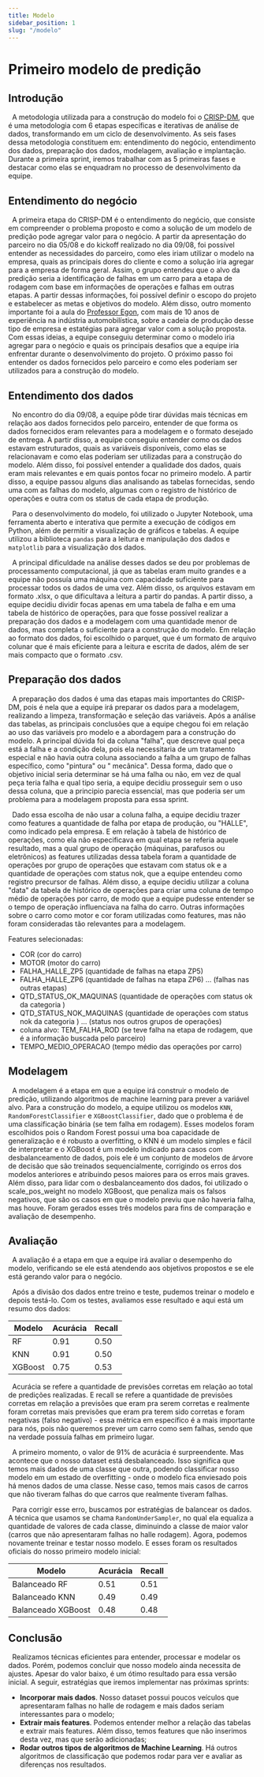 ```yaml
---
title: Modelo
sidebar_position: 1
slug: "/modelo"
---
```


# Primeiro modelo de predição

## Introdução

&nbsp;&nbsp;A metodologia utilizada para a construção do modelo foi o [CRISP-DM](https://www.datascience-pm.com/crisp-dm-2/), que é uma metodologia com 6 etapas específicas e iterativas de análise de dados, transformando em um ciclo de desenvolvimento. As seis fases dessa metodologia constituem em: entendimento do negócio, entendimento dos dados, preparação dos dados, modelagem, avaliação e implantação. Durante a primeira sprint, iremos trabalhar com as 5 primeiras fases e destacar como elas se enquadram no processo de desenvolvimento da equipe.

## Entendimento do negócio

&nbsp;&nbsp;A primeira etapa do CRISP-DM é o entendimento do negócio, que consiste em compreender o problema proposto e como a solução de um modelo de predição pode agregar valor para o negócio. A partir da apresentação do parceiro no dia 05/08 e do kickoff realizado no dia 09/08, foi possível entender as necessidades do parceiro, como eles iriam utilizar o modelo na empresa, quais as principais dores do cliente e como a solução iria agregar para a empresa de forma geral. Assim, o grupo entendeu que o alvo da predição seria a identificação de falhas em um carro para a etapa de rodagem com base em informações de operações e falhas em outras etapas. A partir dessas informações, foi possível definir o escopo do projeto e estabelecer as metas e objetivos do modelo. Além disso, outro momento importante foi a aula do [Professor Egon](https://www.linkedin.com/in/egondaxbacher/), com mais de 10 anos de experiência na indústria automobilística, sobre a cadeia de produção desse tipo de empresa e estatégias para agregar valor com a solução proposta. Com essas ideias, a equipe conseguiu determinar como o modelo iria agregar para o negócio e quais os principais desafios que a equipe iria enfrentar durante o desenvolvimento do projeto. O próximo passo foi entender os dados fornecidos pelo parceiro e como eles poderiam ser utilizados para a construção do modelo. 

## Entendimento dos dados

&nbsp;&nbsp;No encontro do dia 09/08, a equipe pôde tirar dúvidas mais técnicas em relação aos dados fornecidos pelo parceiro, entender de que forma os dados fornecidos eram relevantes para a modelagem e o formato desejado de entrega. A partir disso, a equipe conseguiu entender como os dados estavam estruturados, quais as variáveis disponíveis, como elas se relacionavam e como elas poderiam ser utilizadas para a construção do modelo. Além disso, foi possível entender a qualidade dos dados, quais eram mais relevantes e em quais pontos focar no primeiro modelo. A partir disso, a equipe passou alguns dias analisando as tabelas fornecidas, sendo uma com as falhas do modelo, algumas com o registro de histórico de operações e outra com os status de cada etapa de produção.

&nbsp;&nbsp;Para o desenvolvimento do modelo, foi utilizado o Jupyter Notebook, uma ferramenta aberto e interativa que permite a execução de códigos em Python, além de permitir a visualização de gráficos e tabelas. A equipe utilizou a biblioteca `pandas` para a leitura e manipulação dos dados e `matplotlib` para a visualização dos dados. 

&nbsp;&nbsp;A principal dificuldade na análise desses dados se deu por problemas de processamento computacional, já que as tabelas eram muito grandes e a equipe não possuía uma máquina com capacidade suficiente para processar todos os dados de uma vez. Além disso, os arquivos estavam em formato .xlsx, o que dificultava a leitura a partir do pandas. A partir disso, a equipe decidiu dividir focas apenas em uma tabela de falha e em uma tabela de histórico de operações, para que fosse possível realizar a preparação dos dados e a modelagem com uma quantidade menor de dados, mas completa o suficiente para a construção do modelo. Em relação ao formato dos dados, foi escolhido o parquet, que é um formato de arquivo colunar que é mais eficiente para a leitura e escrita de dados, além de ser mais compacto que o formato .csv.

## Preparação dos dados

&nbsp;&nbsp;A preparação dos dados é uma das etapas mais importantes do CRISP-DM, pois é nela que a equipe irá preparar os dados para a modelagem, realizando a limpeza, transformação e seleção das variáveis. Após a análise das tabelas, as principais conclusões que a equipe chegou foi em relação ao uso das variáveis pro modelo e a abordagem para a construção do modelo. A principal dúvida foi da coluna "falha", que descreve qual peça está a falha e a condição dela, pois ela necessitaria de um tratamento especial e não havia outra coluna associando a falha a um grupo de falhas específico, como "pintura" ou " mecânica". Dessa forma, dado que o objetivo inicial seria determinar se há uma falha ou não, em vez de qual peça teria falha e qual tipo seria, a equipe decidiu prosseguir sem o uso dessa coluna, que a principio parecia essencial, mas que poderia ser um problema para a modelagem proposta para essa sprint.

&nbsp;&nbsp;Dado essa escolha de não usar a coluna falha, a equipe decidiu trazer como features a quantidade de falha por etapa de produção, ou "HALLE", como indicado pela empresa. E em relação à tabela de histórico de operações, como ela não especificava em qual etapa se referia aquele resultado, mas a qual grupo de operação (máquinas, parafusos ou eletrônicos) as features utilizadas dessa tabela foram a quantidade de operações por grupo de operações que estavam com status ok e a quantidade de operações com status nok, que a equipe entendeu como registro precursor de falhas. Além disso, a equipe decidiu utilizar a coluna "data" da tabela de histórico de operações para criar uma coluna de tempo médio de operações por carro, de modo que a equipe pudesse entender se o tempo de operação influenciava na falha do carro. Outras informações sobre o carro como motor e cor foram utilizadas como features, mas não foram consideradas tão relevantes para a modelagem.

Features selecionadas:

- COR (cor do carro)
- MOTOR (motor do carro)
- FALHA_HALLE_ZP5 (quantidade de falhas na etapa ZP5)
- FALHA_HALLE_ZP6 (quantidade de falhas na etapa ZP6)
... (falhas nas outras etapas)
- QTD_STATUS_OK_MAQUINAS (quantidade de operações com status ok da categoria )
- QTD_STATUS_NOK_MAQUINAS (quantidade de operações com status nok da categoria )
... (status nos outros grupos de operações)
- coluna alvo: TEM_FALHA_ROD (se teve falha na etapa de rodagem, que é a informação buscada pelo parceiro)
- TEMPO_MEDIO_OPERACAO (tempo médio das operações por carro)


## Modelagem

&nbsp;&nbsp;A modelagem é a etapa em que a equipe irá construir o modelo de predição, utilizando algoritmos de machine learning para prever a variável alvo. Para a construção do modelo, a equipe utilizou os modelos `KNN`, `RandomForestClassifier` e `XGBoostClassifier`, dado que o problema é de uma classificação binária (se tem falha em rodagem). Esses modelos foram escolhidos pois o Random Forest possui uma boa capacidade de generalização e é robusto a overfitting, o KNN é um modelo simples e fácil de interpretar e o XGBoost é um modelo indicado para casos com desbalanceamento de dados, pois ele é um conjunto de modelos de árvore de decisão que são treinados sequencialmente, corrigindo os erros dos modelos anteriores e atribuindo pesos maiores para os erros mais graves. Além disso, para lidar com o desbalanceamento dos dados, foi utilizado o scale_pos_weight no modelo XGBoost, que penaliza mais os falsos negativos, que são os casos em que o modelo previu que não haveria falha, mas houve. Foram gerados esses três modelos para fins de comparação e avaliação de desempenho.

## Avaliação

&nbsp;&nbsp;A avaliação é a etapa em que a equipe irá avaliar o desempenho do modelo, verificando se ele está atendendo aos objetivos propostos e se ele está gerando valor para o negócio.

&nbsp;&nbsp;Após a divisão dos dados entre treino e teste, pudemos treinar o modelo e depois testá-lo. Com os testes, avaliamos esse resultado e aqui está um resumo dos dados:

| Modelo             | Acurácia | Recall |
|--------------------|----------|--------|
| RF                 | 0.91     | 0.50   |
| KNN                | 0.91     | 0.50   |
| XGBoost            | 0.75     | 0.53   |

&nbsp;&nbsp;Acurácia se refere a quantidade de previsões corretas em relação ao total de predições realizadas. E recall se refere a quantidade de previsões corretas em relação a previsões que eram pra serem corretas e realmente foram corretas mais previsões que eram pra terem sido corretas e foram negativas (falso negativo) - essa métrica em específico é a mais importante para nós, pois não queremos prever um carro como sem falhas, sendo que na verdade possuía falhas em primeiro lugar.

&nbsp;&nbsp;A primeiro momento, o valor de 91% de acurácia é surpreendente. Mas acontece que o nosso dataset está desbalanceado. Isso significa que temos mais dados de uma classe que outra, podendo classificar nosso modelo em um estado de overfitting - onde o modelo fica enviesado pois há menos dados de uma classe. Nesse caso, temos mais casos de carros que não tiveram falhas do que carros que realmente tiveram falhas.

&nbsp;&nbsp;Para corrigir esse erro, buscamos por estratégias de balancear os dados. A técnica que usamos se chama `RandomUnderSampler`, no qual ela equaliza a quantidade de valores de cada classe, diminuindo a classe de maior valor (carros que não apresentaram falhas no halle rodagem). Agora, podemos novamente treinar e testar nosso modelo. E esses foram os resultados oficiais do nosso primeiro modelo inicial:

| Modelo             | Acurácia | Recall |
|--------------------|----------|--------|
| Balanceado RF      | 0.51     | 0.51   |
| Balanceado KNN     | 0.49     | 0.49   |
| Balanceado XGBoost | 0.48     | 0.48   |


## Conclusão

&nbsp;&nbsp;Realizamos técnicas eficientes para entender, processar e modelar os dados. Porém, podemos concluir que nosso modelo ainda necessita de ajustes. Apesar do valor baixo, é um ótimo resultado para essa versão inicial. A seguir, estratégias que iremos implementar nas próximas sprints:

* **Incorporar mais dados**. Nosso dataset possui poucos veículos que apresentaram falhas no halle de rodagem e mais dados seriam interessantes para o modelo;
* **Extrair mais features**. Podemos entender melhor a relação das tabelas e extrair mais features. Além disso, temos features que não inserimos desta vez, mas que serão adicionadas;
* **Rodar outros tipos de algoritmos de Machine Learning**. Há outros algoritmos de classificação que podemos rodar para ver e avaliar as diferenças nos resultados. 